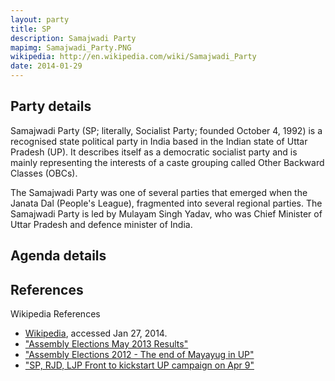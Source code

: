 ```yaml
---
layout: party
title: SP
description: Samajwadi Party
mapimg: Samajwadi_Party.PNG
wikipedia: http://en.wikipedia.com/wiki/Samajwadi_Party
date: 2014-01-29
---
```

## Party details
Samajwadi Party (SP; literally, Socialist Party; founded October 4, 1992) is a recognised state political party in India based in the Indian state of Uttar Pradesh (UP). It describes itself as a democratic socialist party and is mainly representing the interests of a caste grouping called Other Backward Classes (OBCs).

The Samajwadi Party was one of several parties that emerged when the Janata Dal (People's League), fragmented into several regional parties. The Samajwadi Party is led by Mulayam Singh Yadav, who was Chief Minister of Uttar Pradesh and defence minister of India.


## Agenda details


## References
Wikipedia References
- [Wikipedia]({{page.wikipedia}}), accessed Jan 27, 2014.
- ["Assembly Elections May 2013 Results"][wiki1]
- ["Assembly Elections 2012 - The end of Mayayug in UP"][wiki2]
- ["SP, RJD, LJP Front to kickstart UP campaign on Apr 9"][wiki3]

[wiki1]: http://eciresults.nic.in/PartyWiseResult.htm
[wiki2]: http://indiavoice.info/201203061495/news-desk/politics/assembly-elections-2012-the-end-of-mayayug-in-up.html
[wiki3]: http://articles.timesofindia.indiatimes.com/2009-04-05/india/28011955_1_election-meeting-saifai-star-campaigner
